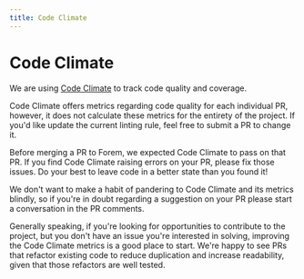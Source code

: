 ```yaml
---
title: Code Climate
---
```


# Code Climate

We are using [Code Climate](https://codeclimate.com/github/forem/forem) to track
code quality and coverage.

Code Climate offers metrics regarding code quality for each individual PR,
however, it does not calculate these metrics for the entirety of the project. If
you'd like update the current linting rule, feel free to submit a PR to change
it.

Before merging a PR to Forem, we expected Code Climate to pass on that PR. If
you find Code Climate raising errors on your PR, please fix those issues. Do
your best to leave code in a better state than you found it!

We don't want to make a habit of pandering to Code Climate and its metrics
blindly, so if you're in doubt regarding a suggestion on your PR please start a
conversation in the PR comments.

Generally speaking, if you're looking for opportunities to contribute to the
project, but you don't have an issue you're interested in solving, improving the
Code Climate metrics is a good place to start. We're happy to see PRs that
refactor existing code to reduce duplication and increase readability, given
that those refactors are well tested.
